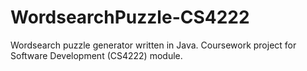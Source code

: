# WordsearchPuzzle-CS4222
Wordsearch puzzle generator written in Java. Coursework project for Software Development (CS4222) module.
